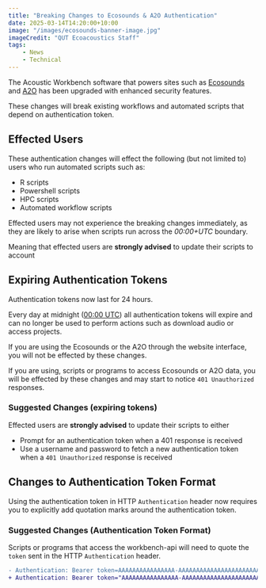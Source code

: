 ```yaml
---
title: "Breaking Changes to Ecosounds & A2O Authentication"
date: 2025-03-14T14:20:00+10:00
image: "/images/ecosounds-banner-image.jpg"
imageCredit: "QUT Ecoacoustics Staff"
tags:
    - News
    - Technical
---
```


The Acoustic Workbench software that powers sites such as [Ecosounds](https://www.ecosounds.org/) and
[A2O](https://data.acousticobservatory.org/) has been upgraded with enhanced security features.

These changes will break existing workflows and automated scripts that depend on authentication token.

## Effected Users

These authentication changes will effect the following (but not limited to) users who run automated scripts such as:

- R scripts
- Powershell scripts
- HPC scripts
- Automated workflow scripts

Effected users may not experience the breaking changes immediately, as they are likely to arise when scripts run across
the _00:00+UTC_ boundary.

Meaning that effected users are **strongly advised** to update their scripts
to account

## Expiring Authentication Tokens

Authentication tokens now last for 24 hours.

Every day at midnight ([00:00 UTC](https://dateful.com/convert/utc?t=12am)) all authentication tokens will expire and
can no longer be used to perform actions such as download audio or access projects.

If you are using the Ecosounds or the A2O through the website interface, you will not be effected by these changes.

If you are using, scripts or programs to access Ecosounds or A2O data, you will be effected by these changes and may
start to notice `401 Unauthorized` responses.

### Suggested Changes (expiring tokens)

Effected users are **strongly advised** to update their scripts to either

- Prompt for an authentication token when a 401 response is received
- Use a username and password to fetch a new authentication token when a `401 Unauthorized` response is received

## Changes to Authentication Token Format

Using the authentication token in HTTP `Authentication` header now requires you to explicitly add quotation marks
around the authentication token.

### Suggested Changes (Authentication Token Format)

Scripts or programs that access the workbench-api will need to quote the `token`
sent in the HTTP `Authentication` header.

```diff
- Authentication: Bearer token=AAAAAAAAAAAAAAAA-AAAAAAAAAAAAAAAAAAAAAAAAAA
+ Authentication: Bearer token="AAAAAAAAAAAAAAAA-AAAAAAAAAAAAAAAAAAAAAAAAAA"
```
